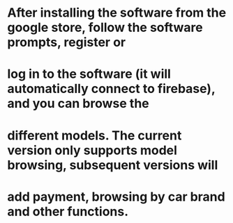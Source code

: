 # After installing the software from the google store, follow the software prompts, register or
# log in to the software (it will automatically connect to firebase), and you can browse the 
# different models. The current version only supports model browsing, subsequent versions will 
# add payment, browsing by car brand and other functions.